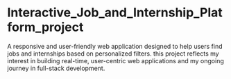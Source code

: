 # Interactive_Job_and_Internship_Platform_project
A responsive and user-friendly web application designed to help users find jobs and internships based on personalized filters. this project reflects my interest in building real-time, user-centric web applications and my ongoing journey in full-stack development.
